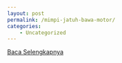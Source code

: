 ```yaml
---
layout: post
permalink: /mimpi-jatuh-bawa-motor/
categories:
    - Uncategorized
---
```


[Baca Selengkapnya](/06)